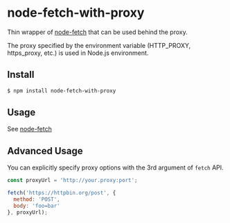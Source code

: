 # node-fetch-with-proxy

Thin wrapper of [node-fetch](https://www.npmjs.com/package/node-fetch) that can be used behind the proxy.

The proxy specified by the environment variable (HTTP_PROXY, https_proxy, etc.) is used in Node.js environment.

## Install

```sh
$ npm install node-fetch-with-proxy
```

## Usage

See [node-fetch](https://www.npmjs.com/package/node-fetch)

## Advanced Usage

You can explicitly specify proxy options with the 3rd argument of `fetch` API.

```javascript
const proxyUrl = 'http://your.proxy:port';

fetch('https://httpbin.org/post', {
  method: 'POST',
  body: 'foo=bar'
}, proxyUrl);
```
